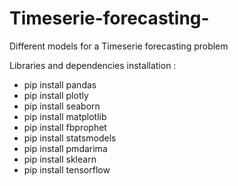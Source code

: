 # Timeserie-forecasting-
Different models for a Timeserie forecasting problem

Libraries and dependencies installation : 

- pip install pandas 
- pip install plotly 
- pip install seaborn 
- pip install matplotlib
- pip install fbprophet
- pip install statsmodels
- pip install pmdarima
- pip install sklearn
- pip install tensorflow
